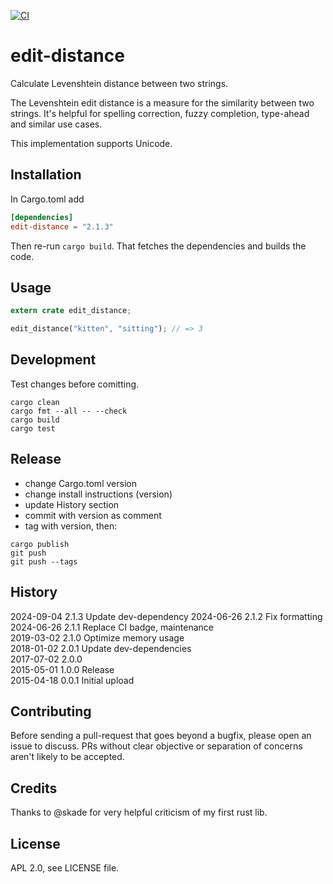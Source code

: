 [![CI](https://github.com/febeling/edit-distance/actions/workflows/rust.yml/badge.svg)](https://github.com/febeling/edit-distance/actions/workflows/rust.yml)

# edit-distance

Calculate Levenshtein distance between two strings.

The Levenshtein edit distance is a measure for the similarity between
two strings. It's helpful for spelling correction, fuzzy completion,
type-ahead and similar use cases.

This implementation supports Unicode.

## Installation

In Cargo.toml add

```toml
[dependencies]
edit-distance = "2.1.3"
```

Then re-run `cargo build`. That fetches the dependencies and builds
the code.

## Usage

```rust
extern crate edit_distance;

edit_distance("kitten", "sitting"); // => 3
```

## Development

Test changes before comitting.

```shell
cargo clean
cargo fmt --all -- --check
cargo build
cargo test
```

## Release

- change Cargo.toml version
- change install instructions (version)
- update History section
- commit with version as comment
- tag with version, then:

```shell
cargo publish
git push
git push --tags
```

## History

2024-09-04 2.1.3 Update dev-dependency
2024-06-26 2.1.2 Fix formatting  
2024-06-26 2.1.1 Replace CI badge, maintenance  
2019-03-02 2.1.0 Optimize memory usage  
2018-01-02 2.0.1 Update dev-dependencies  
2017-07-02 2.0.0  
2015-05-01 1.0.0 Release  
2015-04-18 0.0.1 Initial upload

## Contributing

Before sending a pull-request that goes beyond a bugfix, please open an issue to discuss. PRs without clear objective or separation of concerns aren't likely to be accepted.

## Credits

Thanks to @skade for very helpful criticism of my first rust lib.

## License

APL 2.0, see LICENSE file.
